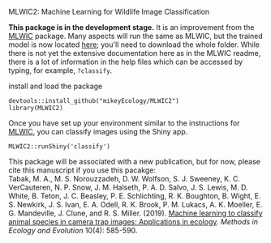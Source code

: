 MLWIC2: Machine Learning for Wildlife Image Classification

<b>This package is in the development stage.</b> It is an improvement from the [MLWIC](https://github.com/mikeyEcology/MLWIC) package. Many aspects will run the same as MLWIC, but the trained model is now located [here](https://drive.google.com/open?id=1YGnHaVze7zBs_cRtgiFAgaBP_kz6xZPx); you'll need to download the whole folder. While there is not yet the extensive documentation here as in the MLWIC readme, there is a lot of information in the help files which can be accessed by typing, for example, `?classify`.

 install and load the package
```
devtools::install_github("mikeyEcology/MLWIC2")
library(MLWIC2)
```

Once you have set up your environment similar to the instructions for [MLWIC](https://github.com/mikeyEcology/MLWIC), you can classify images using the Shiny app.

```
MLWIC2::runShiny('classify')
```

This package will be associated with a new publication, but for now, please cite this manuscript if you use this pacakge: \
Tabak, M. A., M. S. Norouzzadeh, D. W. Wolfson, S. J. Sweeney, K. C. VerCauteren, N. P. Snow, J. M. Halseth, P. A. D. Salvo, J. S. Lewis, M. D. White, B. Teton, J. C. Beasley, P. E. Schlichting, R. K. Boughton, B. Wight, E. S. Newkirk, J. S. Ivan, E. A. Odell, R. K. Brook, P. M. Lukacs, A. K. Moeller, E. G. Mandeville, J. Clune, and R. S. Miller. (2019). [Machine learning to classify animal species in camera trap images: Applications in ecology](https://besjournals.onlinelibrary.wiley.com/doi/full/10.1111/2041-210X.13120). <i>Methods in Ecology and Evolution</i> 10(4): 585-590.
